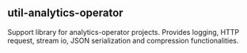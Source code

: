 ## util-analytics-operator

Support library for analytics-operator projects. Provides logging, HTTP request, stream io, JSON serialization and compression functionalities.
